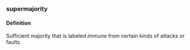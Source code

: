 ### supermajority

<h4>Definition</h4><p>Sufficient majority that is labeled <em>immune</em> from certain kinds of attacks or faults.</p>